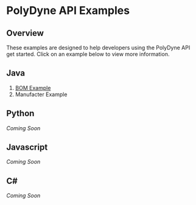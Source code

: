 # PolyDyne API Examples
## Overview
These examples are designed to help developers using the PolyDyne API get started. Click on an example below to view more information.

## Java
1. [BOM Example](https://github.com/SupplyFrame/polydyne-api-example/tree/bom-example/java/bom-example)
2. Manufacter Example

## Python
*Coming Soon*

## Javascript
*Coming Soon*

## C&#35;
*Coming Soon*